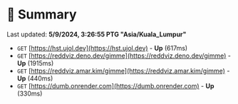 # 📖 Summary
Last updated: **5/9/2024, 3:26:55 PTG "Asia/Kuala_Lumpur"**

- `GET` [https://hst.ujol.dev](https://hst.ujol.dev) - **Up** (617ms)
- `GET` [https://reddviz.deno.dev/gimme](https://reddviz.deno.dev/gimme) - **Up** (1915ms)
- `GET` [https://reddviz.amar.kim/gimme](https://reddviz.amar.kim/gimme) - **Up** (440ms)
- `GET` [https://dumb.onrender.com](https://dumb.onrender.com) - **Up** (330ms)
